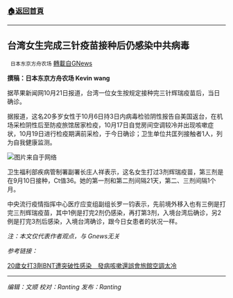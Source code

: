 ###  [:house:返回首頁](https://github.com/ourhimalayas/txt)
---


## 台湾女生完成三针疫苗接种后仍感染中共病毒
` 日本东京方舟农场` [轉載自GNews](https://gnews.org/zh-hans/1609300/)

**撰稿：日本东京方舟农场 Kevin wang**

据苹果新闻网10月21日报道，台湾一位女生按规定接种完三针辉瑞疫苗后，当日确诊。

据报道，这名20多岁女性于10月6日持3日内病毒检验阴性报告自美国返台，在机场采检阴性后至防疫旅馆居家检疫，10月17日自觉房间空调较冷并出现咳嗽症状，10月19日进行检疫期满前采检，于今日确诊；卫生单位共匡列接触者1人，列为自我健康监测。

![](https://assets.gnews.org/wp-content/uploads/2021/10/p09nnsq8.jpg)图片来自于网络

卫生福利部疾病管制署副署长庄人祥表示，这名女生打过3剂辉瑞疫苗，第三剂是在9月10日接种，Ct值36。她的第一剂和第二剂间隔21天，第二、三剂间隔1个月。

中央流行疫情指挥中心医疗应变组副组长罗一钧表示，先前境外移入也有三例是打完三剂辉瑞疫苗，其中1例是打完2剂仍感染，再打第3剂，入境台湾后确诊，另2例是打完3剂后感染，入境台湾确诊，跟今日女患者的状况一样。

*注：本文仅代表作者观点，与 Gnews无关*

*参考链接：*

[20歲女打3劑BNT遭突破性感染　發病咳嗽還誤會旅館空調太冷](https://tw.appledaily.com/life/20211021/XGKIWK4VYFHL3GOCDUZF6H6MKQ/)

* * *

*编辑：文顺 校对：Ranting 发布：Ranting*
